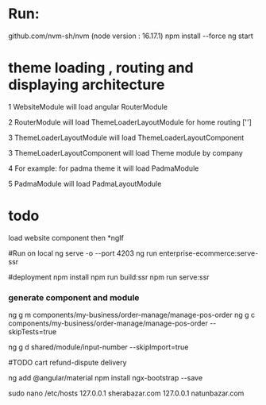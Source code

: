 # Run:
github.com/nvm-sh/nvm   (node version : 16.17.1)
npm install --force
ng start


# theme loading , routing and displaying architecture

1 WebsiteModule will load angular RouterModule

2 RouterModule will load ThemeLoaderLayoutModule for home routing  ['']

3 ThemeLoaderLayoutModule will load ThemeLoaderLayoutComponent

3 ThemeLoaderLayoutComponent will load Theme module by company

4 For example: for padma theme it will load PadmaModule

5 PadmaModule will load PadmaLayoutModule


# todo
load website component
then *ngIf

#Run on local
ng serve -o --port 4203
ng run enterprise-ecommerce:serve-ssr

#deployment
npm install
npm run build:ssr
npm run serve:ssr

### generate component and module
ng g m components/my-business/order-manage/manage-pos-order
ng g c components/my-business/order-manage/manage-pos-order --skipTests=true

ng g d shared/module/input-number --skipImport=true

#TODO
cart
refund-dispute
delivery 


ng add @angular/material
npm install ngx-bootstrap --save



sudo nano /etc/hosts
127.0.0.1       sherabazar.com
127.0.0.1       natunbazar.com


